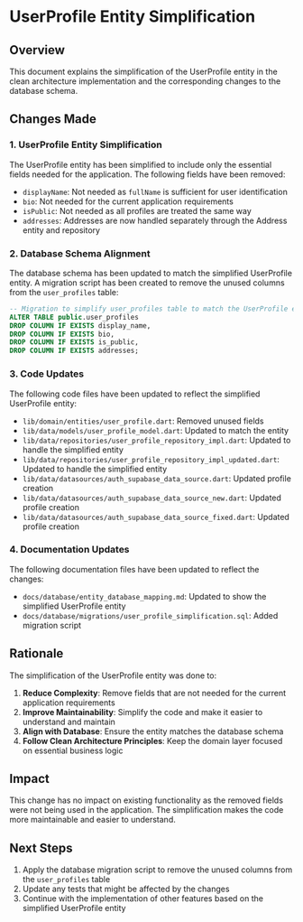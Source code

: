 # UserProfile Entity Simplification

## Overview

This document explains the simplification of the UserProfile entity in the clean architecture implementation and the corresponding changes to the database schema.

## Changes Made

### 1. UserProfile Entity Simplification

The UserProfile entity has been simplified to include only the essential fields needed for the application. The following fields have been removed:

- `displayName`: Not needed as `fullName` is sufficient for user identification
- `bio`: Not needed for the current application requirements
- `isPublic`: Not needed as all profiles are treated the same way
- `addresses`: Addresses are now handled separately through the Address entity and repository

### 2. Database Schema Alignment

The database schema has been updated to match the simplified UserProfile entity. A migration script has been created to remove the unused columns from the `user_profiles` table:

```sql
-- Migration to simplify user_profiles table to match the UserProfile entity
ALTER TABLE public.user_profiles 
DROP COLUMN IF EXISTS display_name,
DROP COLUMN IF EXISTS bio,
DROP COLUMN IF EXISTS is_public,
DROP COLUMN IF EXISTS addresses;
```

### 3. Code Updates

The following code files have been updated to reflect the simplified UserProfile entity:

- `lib/domain/entities/user_profile.dart`: Removed unused fields
- `lib/data/models/user_profile_model.dart`: Updated to match the entity
- `lib/data/repositories/user_profile_repository_impl.dart`: Updated to handle the simplified entity
- `lib/data/repositories/user_profile_repository_impl_updated.dart`: Updated to handle the simplified entity
- `lib/data/datasources/auth_supabase_data_source.dart`: Updated profile creation
- `lib/data/datasources/auth_supabase_data_source_new.dart`: Updated profile creation
- `lib/data/datasources/auth_supabase_data_source_fixed.dart`: Updated profile creation

### 4. Documentation Updates

The following documentation files have been updated to reflect the changes:

- `docs/database/entity_database_mapping.md`: Updated to show the simplified UserProfile entity
- `docs/database/migrations/user_profile_simplification.sql`: Added migration script

## Rationale

The simplification of the UserProfile entity was done to:

1. **Reduce Complexity**: Remove fields that are not needed for the current application requirements
2. **Improve Maintainability**: Simplify the code and make it easier to understand and maintain
3. **Align with Database**: Ensure the entity matches the database schema
4. **Follow Clean Architecture Principles**: Keep the domain layer focused on essential business logic

## Impact

This change has no impact on existing functionality as the removed fields were not being used in the application. The simplification makes the code more maintainable and easier to understand.

## Next Steps

1. Apply the database migration script to remove the unused columns from the `user_profiles` table
2. Update any tests that might be affected by the changes
3. Continue with the implementation of other features based on the simplified UserProfile entity
